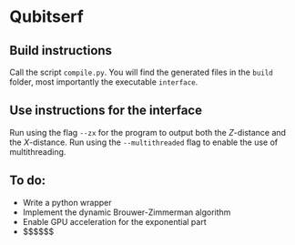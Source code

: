 # Qubitserf

## Build instructions
Call the script `compile.py`. You will find the generated files in the `build` folder, most importantly the executable `interface`.

## Use instructions for the interface
Run using the flag `--zx` for the program to output both the $Z$-distance and the $X$-distance. Run using the `--multithreaded` flag to enable the use of multithreading.

## To do:
* Write a python wrapper
* Implement the dynamic Brouwer-Zimmerman algorithm
* Enable GPU acceleration for the exponential part
* \$\$\$\$\$\$
